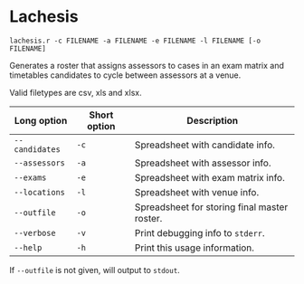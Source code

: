 Lachesis
====

~~~ {.bash}
lachesis.r -c FILENAME -a FILENAME -e FILENAME -l FILENAME [-o FILENAME]
~~~

Generates a roster that assigns assessors to cases in an exam matrix
and timetables candidates to cycle between assessors at a venue.

Valid filetypes are csv, xls and xlsx.

  Long option    | Short option | Description
  -----------    | ------------ | -----------
  `--candidates` | `-c` | Spreadsheet with candidate info.
  `--assessors`  | `-a` | Spreadsheet with assessor info.
  `--exams`      | `-e` | Spreadsheet with exam matrix info.
  `--locations`  | `-l` | Spreadsheet with venue info.
  `--outfile`    | `-o` | Spreadsheet for storing final master roster.
  `--verbose`    | `-v` | Print debugging info to `stderr`.
  `--help`       | `-h` | Print this usage information.

If `--outfile` is not given, will output to `stdout`.
